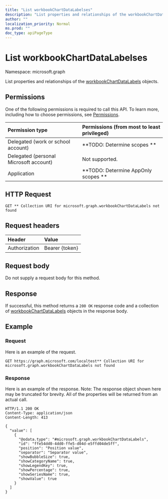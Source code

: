 ```yaml
---
title: "List workbookChartDataLabelses"
description: "List properties and relationships of the workbookChartDataLabels objects."
author: ""
localization_priority: Normal
ms.prod: ""
doc_type: apiPageType
---
```


# List workbookChartDataLabelses

Namespace: microsoft.graph

List properties and relationships of the [workbookChartDataLabels](../resources/workbookchartdatalabels.md) objects.

## Permissions
One of the following permissions is required to call this API. To learn more, including how to choose permissions, see [Permissions](/concepts/permissions-reference.md).

|Permission type|Permissions (from most to least privileged)|
|:---|:---|
|Delegated (work or school account)|**TODO: Determine scopes **|
|Delegated (personal Microsoft account)|Not supported.|
|Application|**TODO: Determine AppOnly scopes **|

## HTTP Request
<!-- {
  "blockType": "ignored"
}
-->
``` http
GET ** Collection URI for microsoft.graph.workbookChartDataLabels not found
```

## Request headers
|Header|Value|
|:---|:---|
|Authorization|Bearer {token}|

## Request body
Do not supply a request body for this method.

## Response
If successful, this method returns a `200 OK` response code and a collection of [workbookChartDataLabels](../resources/workbookchartdatalabels.md) objects in the response body.

## Example

### Request
Here is an example of the request.
<!-- {
  "blockType": "request",
  "name": "get_workbookchartdatalabels"
}
-->
``` http
GET https://graph.microsoft.com/localtest** Collection URI for microsoft.graph.workbookChartDataLabels not found
```

### Response
Here is an example of the response. Note: The response object shown here may be truncated for brevity. All of the properties will be returned from an actual call.
<!-- {
  "blockType": "response",
  "truncated": true,
  "@odata.type": "collection(microsoft.graph.workbookchartdatalabels)"
}
-->
``` http
HTTP/1.1 200 OK
Content-Type: application/json
Content-Length: 413

{
  "value": [
    {
      "@odata.type": "#microsoft.graph.workbookChartDataLabels",
      "id": "ffe54dd0-4dd0-ffe5-d04d-e5ffd04de5ff",
      "position": "Position value",
      "separator": "Separator value",
      "showBubbleSize": true,
      "showCategoryName": true,
      "showLegendKey": true,
      "showPercentage": true,
      "showSeriesName": true,
      "showValue": true
    }
  ]
}
```

